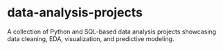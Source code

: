 # data-analysis-projects
A collection of Python and SQL-based data analysis projects showcasing data cleaning, EDA, visualization, and predictive modeling.
